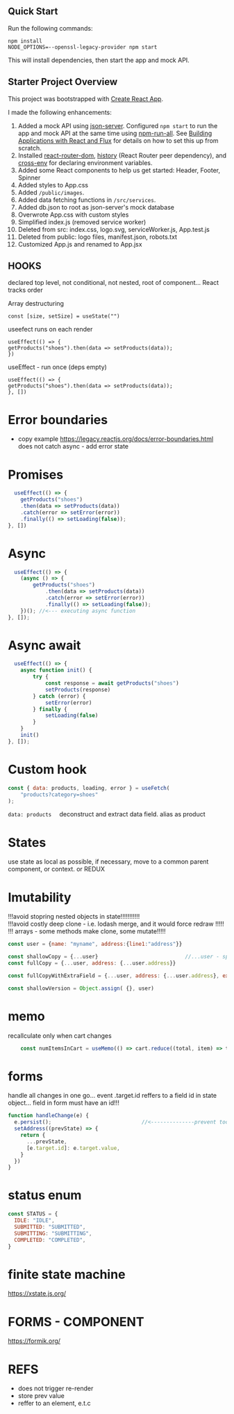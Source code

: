 ## Quick Start

Run the following commands:

```
npm install
NODE_OPTIONS=--openssl-legacy-provider npm start
```

This will install dependencies, then start the app and mock API.

## Starter Project Overview

This project was bootstrapped with [Create React App](https://github.com/facebook/create-react-app).

I made the following enhancements:

1. Added a mock API using [json-server](https://github.com/typicode/json-server). Configured `npm start` to run the app and mock API at the same time using [npm-run-all](https://www.npmjs.com/package/npm-run-all). See [Building Applications with React and Flux](https://app.pluralsight.com/library/courses/react-flux-building-applications/table-of-contents) for details on how to set this up from scratch.
1. Installed [react-router-dom](https://www.npmjs.com/package/react-router-dom), [history](https://www.npmjs.com/package/history) (React Router peer dependency), and [cross-env](https://www.npmjs.com/search?q=cross-env) for declaring environment variables.
1. Added some React components to help us get started: Header, Footer, Spinner
1. Added styles to App.css
1. Added `/public/images`.
1. Added data fetching functions in `/src/services`.
1. Added db.json to root as json-server's mock database
1. Overwrote App.css with custom styles
1. Simplified index.js (removed service worker)
1. Deleted from src: index.css, logo.svg, serviceWorker.js, App.test.js
1. Deleted from public: logo files, manifest.json, robots.txt
1. Customized App.js and renamed to App.jsx


HOOKS
-----
declared top level, not conditional, not nested, root of component... React tracks order


Array destructuring
```
const [size, setSize] = useState("")
```


useefect runs on each render
```
useEffect(() => {
getProducts("shoes").then(data => setProducts(data));
})
```

useEffect - run once (deps empty)
```
useEffect(() => {
getProducts("shoes").then(data => setProducts(data));
}, [])
```


Error boundaries
================
* copy example
https://legacy.reactjs.org/docs/error-boundaries.html
does not catch async - add error state


Promises
========
```jsx
  useEffect(() => {
    getProducts("shoes")
    .then(data => setProducts(data))
    .catch(error => setError(error))
    .finally(() => setLoading(false));
}, [])
```

Async
=====
```jsx
  useEffect(() => {
    (async () => {
        getProducts("shoes")
            .then(data => setProducts(data))
            .catch(error => setError(error))
            .finally(() => setLoading(false));
    })(); //<--- executing async function
}, []);
```


Async await
===========
```jsx
  useEffect(() => {
    async function init() {
        try {
            const response = await getProducts("shoes")
            setProducts(response)
        } catch (error) {
            setError(error)
        } finally {
            setLoading(false)
        }
    }
    init()
}, []);

```



Custom hook
===========
```jsx
const { data: products, loading, error } = useFetch(
    "products?category=shoes"
);
```
```data: products  ``` deconstruct and extract data field. alias as product


States
======
use state as local as possible, if necessary, move to a common parent component, or context. or REDUX

Imutability
===========
!!!avoid stopring nested objects in state!!!!!!!!!!!  
!!!avoid costly deep clone - i.e. lodash merge, and it would force redraw !!!!!  
!!! arrays - some methods make clone, some mutate!!!!!
```js
const user = {name: "myname", address:{line1:"address"}}

const shallowCopy = {...user}                            //...user - spread syntax    
const fullCopy = {...user, address: {...user.address}}

const fullCopyWithExtraField = {...user, address: {...user.address}, extra: "extraValue"}

const shallowVersion = Object.assign( {}, user) 
```

memo
====
recallculate only when cart changes
```jsx
    const numItemsInCart = useMemo(() => cart.reduce((total, item) => total + item.quantity, 0), [cart])
```

forms
=====
handle all changes in one go...  event .target.id reffers to a field id in state object... field in form must have an id!!!
```jsx
function handleChange(e) {
  e.persist();                             //<--------------prevent too early garbage collection
  setAddress((prevState) => {
    return {
      ...prevState,
      [e.target.id]: e.target.value,
    }
  })
}
```

status enum
===========
```jsx
const STATUS = {
  IDLE: "IDLE",
  SUBMITTED: "SUBMITTED",
  SUBMITTING: "SUBMITTING",
  COMPLETED: "COMPLETED",
}
```

finite state machine
====================
https://xstate.js.org/


FORMS - COMPONENT
=================
https://formik.org/


REFS
====
* does not trigger re-render  
* store prev  value
* reffer to an element, e.t.c

